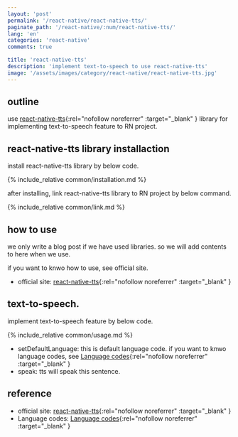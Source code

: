 ```yaml
---
layout: 'post'
permalink: '/react-native/react-native-tts/'
paginate_path: '/react-native/:num/react-native-tts/'
lang: 'en'
categories: 'react-native'
comments: true

title: 'react-native-tts'
description: 'implement text-to-speech to use react-native-tts'
image: '/assets/images/category/react-native/react-native-tts.jpg'
---
```



## outline
use [react-native-tts](https://github.com/ak1394/react-native-tts){:rel="nofollow noreferrer" :target="_blank" } library for implementing text-to-speech feature to RN project.

## react-native-tts library installaction
install react-native-tts library by below code.

{% include_relative common/installation.md %}

after installing, link react-native-tts library to RN project by below command.

{% include_relative common/link.md %}

## how to use
we only write a blog post if we have used libraries. so we will add contents to here when we use.

if you want to knwo how to use, see official site.
- official site: [react-native-tts](https://github.com/ak1394/react-native-tts){:rel="nofollow noreferrer" :target="_blank" }

## text-to-speech.
implement text-to-speech feature by below code.

{% include_relative common/usage.md %}

- setDefaultLanguage: this is default language code. if you want to knwo language codes, see [Language codes](https://docs.fedoraproject.org/en-US/Fedora_Contributor_Documentation/1/html/Users_Guide/appe-Users_Guide-Language_codes.html){:rel="nofollow noreferrer" :target="_blank" }
- speak: tts will speak this sentence.

## reference
- official site: [react-native-tts](https://github.com/ak1394/react-native-tts){:rel="nofollow noreferrer" :target="_blank" }
- Language codes: [Language codes](https://docs.fedoraproject.org/en-US/Fedora_Contributor_Documentation/1/html/Users_Guide/appe-Users_Guide-Language_codes.html){:rel="nofollow noreferrer" :target="_blank" }